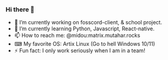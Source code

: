 ### Hi there 👋

<!--
**Midou36O/Midou36O** is a ✨ _special_ ✨ repository because its `README.md` (this file) appears on your GitHub profile.-->

- 🔭 I’m currently working on fosscord-client, & school project.
- 🌱 I’m currently learning Python, Javascript, React-native.
- 📫 How to reach me: @midou:matrix.mutahar.rocks
- ⌨ My favorite OS: Artix Linux (Go to hell Windows 10/11)
- ⚡ Fun fact: I only work seriously when I am in a team!

